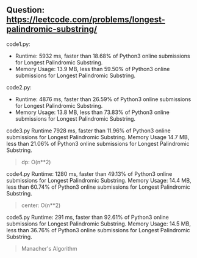 ## Question: https://leetcode.com/problems/longest-palindromic-substring/

code1.py:
* Runtime: 5932 ms, faster than 18.68% of Python3 online submissions for Longest Palindromic Substring.
* Memory Usage: 13.9 MB, less than 59.50% of Python3 online submissions for Longest Palindromic Substring.

code2.py:
* Runtime: 4876 ms, faster than 26.59% of Python3 online submissions for Longest Palindromic Substring.
* Memory Usage: 13.8 MB, less than 73.83% of Python3 online submissions for Longest Palindromic Substring.

code3.py
Runtime 7928 ms, faster than 11.96% of Python3 online submissions for Longest Palindromic Substring.
Memory Usage 14.7 MB, less than 21.06% of Python3 online submissions for Longest Palindromic Substring.
> dp: O(n**2)

code4.py
Runtime: 1280 ms, faster than 49.13% of Python3 online submissions for Longest Palindromic Substring.
Memory Usage: 14.4 MB, less than 60.74% of Python3 online submissions for Longest Palindromic Substring.
> center: O(n**2)

code5.py
Runtime: 291 ms, faster than 92.61% of Python3 online submissions for Longest Palindromic Substring.
Memory Usage: 14.5 MB, less than 36.76% of Python3 online submissions for Longest Palindromic Substring.
> Manacher's Algorithm